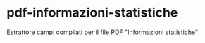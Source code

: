 # pdf-informazioni-statistiche
Estrattore campi compilati per il file PDF "Informazioni statistiche"
